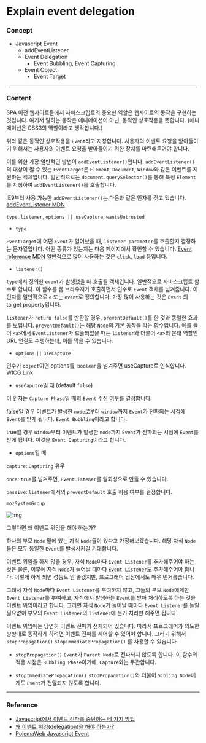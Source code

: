 # Explain event delegation

### Concept
  - Javascript Event
      - addEventListener
    - Event Delegation
      - Event Bubbling, Event Capturing
    - Event Object
      - Event Target


---

### Content

SPA 이전 웹사이트들에서 자바스크립트의 중요한 역할은 웹사이트의 동작을 구현하는 것입니다. 여기서 말하는 동작은 애니메이션이 아닌, 동적인 상호작용을 뜻합니다. (애니메이션은 CSS3의 역할이라고 생각합니다.)



위와 같은 동적인 상호작용을 `Event`라고 지칭합니다. 사용자의 이벤트 요청을 받아들이기 위해서는 사용자의 이벤트 요청을 받아들이기 위한 장치를 마련해두어야 합니다.



이를 위한 가장 일반적인 방법이 `addEventListener()`입니다. `addEventListener()`의 대상이 될 수 있는 `EventTarget`은 `Element`, `Document`, `Window`와 같은 이벤트를 지원하는 객체입니다. 일반적으로는 `document.querySelector()`를 통해 특정 `Element`를 지칭하여 `addEventListener()`를 호출합니다.





IE9부터 사용 가능한 `addEventListener()`는 다음과 같은 인자를 갖고 있습니다. [addEventListener MDN](https://developer.mozilla.org/en-US/docs/Web/API/EventTarget/addEventListener)

`type`, `listener`, `options || useCapture`, `wantsUntrusted`



- `type`

`EventTarget`에 어떤 `Event`가 일어났을 때, `listener parameter`를 호출할지 결정하는 문자열입니다. 어떤 종류가 있는지는 다음 페이지에서 확인할 수 있습니다. [Event reference MDN](https://developer.mozilla.org/en-US/docs/Web/Events) 일반적으로 많이 사용하는 것은 `click`, `load` 등입니다.



- `listener()`

`type`에서 정의한 `event`가 발생했을 때 호출될 객체입니다. 일반적으로 자바스크립트 함수로 합니다. 이 함수를 웹 브라우저가 호출하면서 인수로 `Event` 객체를 넘겨줍니다. 이 인자를 일반적으로 `e` 또는 `event`로 정의합니다. 가장 많이 사용하는 것은 `Event` 의 target property입니다.



`listener`가 `return false`를 반환할 경우, `preventDefault()`를 한 것과 동일한 효과를 보입니다. `preventDefault()`는 해당 `Node`의 기본 동작을 막는 함수입니다. 예를 들어 `<a>`에서 `EventListener`가 호출되었을 때는 `listener`와 더불어 `<a>`의 본래 역할인 URL 연결도 수행하는데, 이를 막을 수 있습니다.



- `options` `||`  `useCapture`

인수가 `object`이면 options를, `boolean`을 넘겨주면 useCapture로 인식합니다. [WICG Link](https://github.com/WICG/EventListenerOptions/blob/gh-pages/explainer.md#eventlisteneroptions)



- `useCaputre`일 때 (default `false`)


이 인자는 `Capture Phase`일 때의 `Event` 수신 여부를 결정합니다.

false일 경우 이벤트가 발생한 `node`로부터 `window`까지 `Event`가 전파되는 시점에 `Event`를 받게 됩니다. `Event Bubbling`이라고 합니다.

true일 경우 `Window`부터 이벤트가 발생한 `node`까지 `Event`가 전파되는 시점에 `Event`를 받게 됩니다. 이것을 `Event Capturing`이라고 합니다.



- `options`일 때

`capture`: `Capturing` 유무

`once`: `true`를 넘겨주면, `EventListener`를 일회성으로 만들 수 있습니다.

`passive`: `listener`에서의 `preventDefault` 호출 허용 여부를 결정합니다.

`mozSystemGroup`



![img](https://www.w3.org/TR/DOM-Level-3-Events/images/eventflow.svg)



그렇다면 왜 이벤트 위임을 해야 하는가?



하나의 부모 `Node` 밑에 있는 자식 `Node`들이 있다고 가정해보겠습니다. 해당 자식 `Node`들은 모두 동일한 `Event`를 발생시키길 기대합니다.



이벤트 위임을 하지 않을 경우, 자식 `Node`마다 `Event Listener`를 추가해주어야 하는 것은 물론, 이후에 자식 `Node`가 늘어날 때마다 `Event Listener`도 추가해주어야 합니다. 이렇게 하게 되면 성능도 안 좋겠지만, 프로그래머 입장에서도 매우 번거롭습니다.



그래서 자식 `Node`마다 `Event Listener`를 부여하지 않고, 그들의 부모 `Node`에게만 `Event Listener`를 부여하고, 자식에서 발생하는 `Event`를 받아 처리하도록 하는 것을  이벤트 위임이라고 합니다. 그러면 자식 `Node`가 늘어날 때마다 `Event Listener`를 늘릴 필요없이 부모의 `Event Listener`의 `listener`에 분기 처리만 해주면 됩니다.





이벤트 위임에는 당연히 이벤트 전파가 전제되어 있습니다. 따라서 프로그래머가 의도한 방향대로 동작하게 하려면 이벤트 전파를 제어할 수 있어야 합니다. 그러기 위해서 `stopPropagation()` `stopImmediatePropagation()` 를 사용할 수 있습니다.



- `stopPropagation()`
  `Event`가 `Parent Node`로 전파되지 않도록 합니다. 이 함수의 적용 시점은 `Bubbling Phase`이기에, `Capture`와는 무관합니다.




- `stopImmediatePropagation()`
  `stopPropagation()`와 더불어 `Sibling Node`에게도 `Event`가 전달되지 않도록 합니다.


---


### Reference

- [Javascript에서 이벤트 전파를 중단하는 네 가지 방법](http://programmingsummaries.tistory.com/313)
- [왜 이벤트 위임(delegation)을 해야 하는가?](https://github.com/nhnent/fe.javascript/wiki/August-22-August-26,-2016)
- [PoiemaWeb Javascript Event](http://poiemaweb.com/js-event)